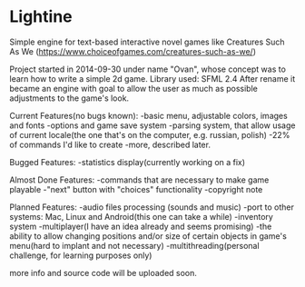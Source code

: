 # Lightine
Simple engine for text-based interactive novel games like Creatures Such As We (https://www.choiceofgames.com/creatures-such-as-we/)

Project started in 2014-09-30 under name "Ovan", whose concept was to learn how to write a simple 2d game. Library used: SFML 2.4
After rename it became an engine with goal to allow the user as much as possible adjustments to the game's look.


Current Features(no bugs known):
-basic menu, adjustable colors, images and fonts
-options and game save system
-parsing system, that allow usage of current locale(the one that's on the computer, e.g. russian, polish) 
-22% of commands I'd like to create
-more, described later.

Bugged Features:
-statistics display(currently working on a fix)

Almost Done Features:
-commands that are necessary to make game playable
-"next" button with "choices" functionality
-copyright note

Planned Features:
-audio files processing (sounds and music)
-port to other systems: Mac, Linux and Android(this one can take a while)
-inventory system
-multiplayer(I have an idea already and seems promising)
-the ability to allow changing positions and/or size of certain objects in game's menu(hard to implant and not necessary)
-multithreading(personal challenge, for learning purposes only)

more info and source code will be uploaded soon.

